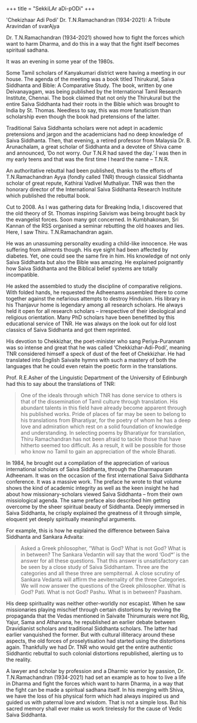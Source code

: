 +++
title = "SekkiLAr aDi-pODi"
+++

'Chekizhaar Adi Podi' Dr. T.N.Ramachandran (1934-2021): A Tribute  
Aravindan of svarAjya

Dr. T.N.Ramachandran (1934-2021) showed how to fight the forces which want to harm Dharma, and do this in a way that the fight itself becomes spiritual sadhana. 

It was an evening in some year of the 1980s.

Some Tamil scholars of Kanyakumari district were having a meeting in our house. The agenda of the meeting was a book titled Thirukural, Saiva Siddhanta and Bible: A Comparative Study. The book, written by one Deivanayagam, was being published by the International Tamil Research Institute, Chennai. The book claimed that not only the Thirukural but the entire Saiva Siddhanta had their roots in the Bible which was brought to India by St. Thomas. Needless to say, this was more fanaticism than scholarship even though the book had pretensions of the latter.

Traditional Saiva Siddhanta scholars were not adept in academic pretensions and jargon and the academicians had no deep knowledge of Saiva Siddhanta. Then, that evening, a retired professor from Malaysia Dr. B. Arunachalam, a great scholar of Siddhanta and a devotee of Shiva came and announced, ‘Do not worry. Our T.N.R had saved the day.’ I was then in my early teens and that was the first time I heard the name – T.N.R.

An authoritative rebuttal had been published, thanks to the efforts of T.N.Ramachandran Ayya (fondly called TNR) through classical Siddhanta scholar of great repute, Kathirai Vadivel Muthaliyar. TNR was then the honorary director of the International Saiva Siddhanta Research Institute which published the rebuttal book.

Cut to 2008. As I was gathering data for Breaking India, I discovered that the old theory of St. Thomas inspiring Saivism was being brought back by the evangelist forces. Soon many got concerned. In Kumbhakonam, Sri Kannan of the RSS organised a seminar rebutting the old hoaxes and lies. Here, I saw Thiru. T.N.Ramachandran again.

He was an unassuming personality exuding a child-like innocence. He was suffering from ailments though. His eye sight had been affected by diabetes. Yet, one could see the same fire in him. His knowledge of not only Saiva Siddhanta but also the Bible was amazing. He explained poignantly how Saiva Siddhanta and the Biblical belief systems are totally incompatible.

He asked the assembled to study the discipline of comparative religions. With folded hands, he requested the Adheenams assembled there to come together against the nefarious attempts to destroy Hinduism. His library in his Thanjavur home is legendary among all research scholars. He always held it open for all research scholars – irrespective of their ideological and religious orientation. Many PhD scholars have been benefitted by this educational service of TNR. He was always on the look out for old lost classics of Saiva Siddhanta and got them reprinted.

His devotion to Chekkizhar, the poet-minister who sang Periya-Purannam was so intense and great that he was called ‘Chekkizhar-Adi-Podi’, meaning TNR considered himself a speck of dust of the feet of Chekkizhar. He had translated into English Saivaite hymns with such a mastery of both the languages that he could even retain the poetic form in the translations.

Prof. R.E.Asher of the Linguistic Department of the University of Edinburgh had this to say about the translations of TNR:

> One of the ideals through which TNR has done service to others is that of the dissemination of Tamil culture through translation. His abundant talents in this field have already become apparent through his published works. Pride of places of far may be seen to belong to his translations from Bharatiyar, for the poetry of whom he has a deep love and admiration which rest on a solid foundation of knowledge and understanding. In selecting poems by Bharatiyar for translation, Thiru Ramachandran has not been afraid to tackle those that have hitherto seemed too difficult. As a result, it will be possible for those who know no Tamil to gain an appreciation of the whole Bharati.

In 1984, he brought out a compilation of the appreciation of various international scholars of Saiva Siddhanta, through the Dharmapuram Adheenam. It was on the occasion of the first international Saiva Siddhanta conference. It was a massive work. The preface he wrote to that volume shows the kind of academic integrity as well as the keen insight he had about how missionary-scholars viewed Saiva Siddhanta – from their own missiological agenda. The same preface also described him getting overcome by the sheer spiritual beauty of Siddhanta. Deeply immersed in Saiva Siddhanta, he crisply explained the greatness of it through simple, eloquent yet deeply spiritually meaningful arguments.

For example, this is how he explained the difference between Saiva Siddhanta and Sankara Advaita:

> Asked a Greek philosopher, “What is God? What is not God? What is in between? The Sankara Vedantin will say that the word ‘God*’ is the answer for all these questions. That this answer is unsatisfactory can be seen by a close study of Saiva Siddhantam. Three are the categories and all these three are sempiternal. A close scrutiny of Sankara Vedanta will affirm the aeviternality of the three Categories. We will now answer the questions of the Greek philosopher. What is God? Pati. What is not God? Pashu. What is in between? Paasham.

His deep spirituality was neither other-worldly nor escapist. When he saw missionaries playing mischief through certain distortions by reviving the propaganda that the Vedas mentioned in Saivaite Thirumurais were not Rig, Yajur, Sama and Atharvana, he republished an earlier debate between Dravidianist scholars and traditional Siddhanta scholars. The latter had earlier vanquished the former. But with cultural illiteracy around these aspects, the old forces of proselytisation had started using the distortions again. Thankfully we had Dr. TNR who would get the entire authentic Siddhantic rebuttal to such colonial distortions republished, alerting us to the reality.

A lawyer and scholar by profession and a Dharmic warrior by passion, Dr. T.N.Ramachandran (1934-2021) had set an example as to how to live a life in Dharma and fight the forces which want to harm Dharma, in a way that the fight can be made a spiritual sadhana itself. In his merging with Shiva, we have the loss of his physical form which had always inspired us and guided us with paternal love and wisdom. That is not a simple loss. But his sacred memory shall ever make us work tirelessly for the cause of Vedic Saiva Siddhanta.

